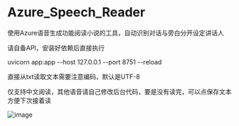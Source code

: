 # Azure_Speech_Reader
使用Azure语音生成功能阅读小说的工具，自动识别对话与旁白分开设定讲话人

请自备API，安装好依赖后直接执行

uvicorn app:app --host 127.0.0.1 --port 8751 --reload

直接从txt读取文本需要注意编码，默认是UTF-8

仅支持中文阅读，其他语音请自己修改后台代码，要是没有读完，可以点保存文本方便下次接着读

![image](https://github.com/liu547161153/Azure_Speech_Reader/assets/18525855/92e50ac8-1d1d-4911-9669-faf8b69d443a)
